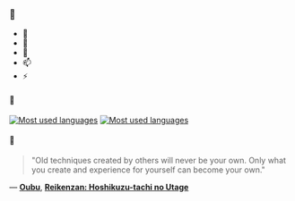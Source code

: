 ### 👋

- 🔭
- 🌱
- 💬
- 📫
- ⚡

#### 🧏

[![Most used languages](https://github-readme-stats-aynah.vercel.app/api/top-langs/?username=aynh&theme=solarized-dark&langs_count=6&layout=compact&hide_title=true)](https://github.com/anuraghazra/github-readme-stats#gh-dark-mode-only)
[![Most used languages](https://github-readme-stats-aynah.vercel.app/api/top-langs/?username=aynh&theme=solarized-light&langs_count=6&layout=compact&hide_title=true)](https://github.com/anuraghazra/github-readme-stats#gh-light-mode-only)

#### 💬

> "Old techniques created by others will never be your own. Only what you create and experience for yourself can become your own."

&mdash; [**Oubu**](https://myanimelist.net/character.php?q=Oubu&cat=character), [**Reikenzan: Hoshikuzu-tachi no Utage**](https://myanimelist.net/search/all?q=Reikenzan%3A%20Hoshikuzu-tachi%20no%20Utage&cat=all)
